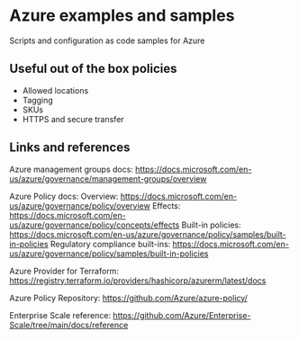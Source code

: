 # Azure examples and samples
Scripts and configuration as code samples for Azure

## Useful out of the box policies
* Allowed locations
* Tagging
* SKUs
* HTTPS and secure transfer



## Links and references

Azure management groups docs:
https://docs.microsoft.com/en-us/azure/governance/management-groups/overview

Azure Policy docs:
Overview: https://docs.microsoft.com/en-us/azure/governance/policy/overview
Effects: https://docs.microsoft.com/en-us/azure/governance/policy/concepts/effects
Built-in policies: https://docs.microsoft.com/en-us/azure/governance/policy/samples/built-in-policies
Regulatory compliance built-ins: https://docs.microsoft.com/en-us/azure/governance/policy/samples/built-in-policies

Azure Provider for Terraform:
https://registry.terraform.io/providers/hashicorp/azurerm/latest/docs

Azure Policy Repository:
https://github.com/Azure/azure-policy/

Enterprise Scale reference:
https://github.com/Azure/Enterprise-Scale/tree/main/docs/reference